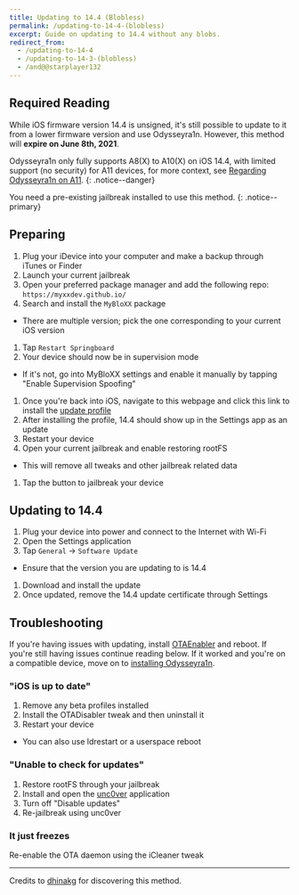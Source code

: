 ```yaml
---
title: Updating to 14.4 (Blobless)
permalink: /updating-to-14-4-(blobless)
excerpt: Guide on updating to 14.4 without any blobs.
redirect_from:
  - /updating-to-14-4
  - /updating-to-14-3-(blobless)
  - /and@@starplayer132
---
```


## Required Reading

While iOS firmware version 14.4 is unsigned, it's still possible to update to it from a lower firmware version and use Odysseyra1n. However, this method will **expire on June 8th, 2021**.

Odysseyra1n only fully supports A8(X) to A10(X) on iOS 14.4, with limited support (no security) for A11 devices, for more context, see [Regarding Odysseyra1n on A11](information-regarding-a11).
{: .notice--danger}

You need a pre-existing jailbreak installed to use this method.
{: .notice--primary}

## Preparing

1. Plug your iDevice into your computer and make a backup through iTunes or Finder
1. Launch your current jailbreak
1. Open your preferred package manager and add the following repo: `https://myxxdev.github.io/`
1. Search and install the `MyBloXX` package
  - There are multiple version; pick the one corresponding to your current iOS version
1. Tap `Restart Springboard`
1. Your device should now be in supervision mode
  - If it's not, go into MyBloXX settings and enable it manually by tapping "Enable Supervision Spoofing"
1. Once you're back into iOS, navigate to this webpage and click this link to install the [update profile](https://cdn.discordapp.com/attachments/688122358107603013/829323445200355359/90_Day_Delay.mobileconfig)
1. After installing the profile, 14.4 should show up in the Settings app as an update
1. Restart your device
1. Open your current jailbreak and enable restoring rootFS
  - This will remove all tweaks and other jailbreak related data
1. Tap the button to jailbreak your device

## Updating to 14.4

1. Plug your device into power and connect to the Internet with Wi-Fi
1. Open the Settings application
1. Tap `General` -> `Software Update`
  - Ensure that the version you are updating to is 14.4
1. Download and install the update
1. Once updated, remove the 14.4 update certificate through Settings

## Troubleshooting

If you're having issues with updating, install [OTAEnabler](https://repo.cadoth.net/) and reboot. If you're still having issues continue reading below. If it worked and you're on a compatible device, move on to [installing Odysseyra1n](installing-odysseyra1n).

### "iOS is up to date"

1. Remove any beta profiles installed
1. Install the OTADisabler tweak and then uninstall it
1. Restart your device
  - You can also use ldrestart or a userspace reboot

### "Unable to check for updates"

1. Restore rootFS through your jailbreak
1. Install and open the [unc0ver](installing-unc0ver) application
1. Turn off "Disable updates"
1. Re-jailbreak using unc0ver

### It just freezes

Re-enable the OTA daemon using the iCleaner tweak

---

Credits to [dhinakg](https://github.com/dhinakg/) for discovering this method.
